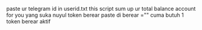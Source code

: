 paste ur telegram id in userid.txt
this script sum up ur total balance account for you yang suka nuyul
token berear paste di berear =""
cuma butuh 1 token berear aktif
